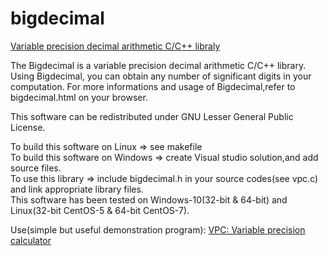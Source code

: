 # bigdecimal
[Variable precision decimal arithmetic C/C++ libraly](http://www.tinyforest.jp/oss/bigdecimal.html)

The Bigdecimal is a variable precision decimal arithmetic C/C++ library. 
Using Bigdecimal, you can obtain any number of significant digits in your computation. 
For more informations and usage of Bigdecimal,refer to bigdecimal.html on your browser.

This software can be redistributed under GNU Lesser General Public License.

To build this software on Linux => see makefile    
To build this software on Windows => create Visual studio solution,and add source files.  
To use this library => include bigdecimal.h in your source codes(see vpc.c) and link appropriate library files.  
This software has been tested on Windows-10(32-bit & 64-bit) and Linux(32-bit CentOS-5 & 64-bit CentOS-7). 

Use(simple but useful demonstration program): [VPC: Variable precision calculator](http://www.tinyforest.jp/oss/vpc_en.html)

